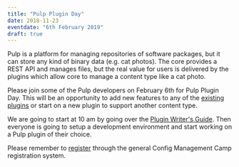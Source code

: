 ```yaml
---
title: "Pulp Plugin Day"
date: 2018-11-23
eventdate: "6th February 2019"
draft: true
---
```

Pulp is a platform for managing repositories of software packages, but it can store any kind of
binary data (e.g. cat photos). The core provides a REST API and manages files, but the real value
for users is delivered by the plugins which allow core to manage a content type like a cat photo.

Please join some of the Pulp developers on February 6th for Pulp Plugin Day. This will be an
opportunity to add new features to any of the
[existing plugins](https://pulpproject.org/pulp-3-plugins/) or start on a new plugin to support
another content type.

We are going to start at 10 am by going over the
[Plugin Writer's Guide](https://docs.pulpproject.org/en/3.0/nightly/plugins/index.html#plugin-writer-s-guide).
Then everyone is going to setup a development environment and start working on a Pulp plugin of
their choice. 

Please remember to [register](https://registration.cfgmgmtcamp.be/ghent/2019/) through the general Config Management Camp registration system.
